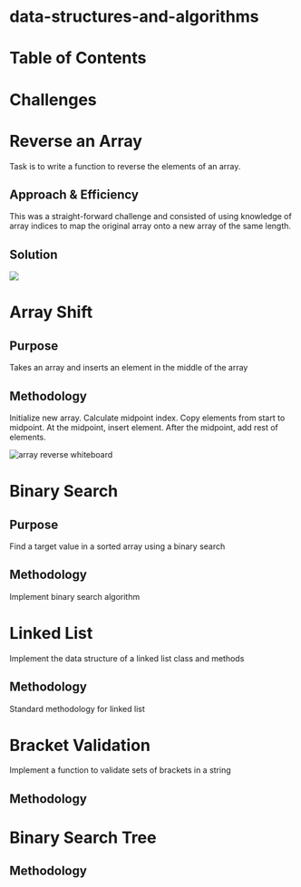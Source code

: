 # data-structures-and-algorithms


# Table of Contents

# Challenges 

# Reverse an Array
Task is to write a function to reverse the elements of an array.
## Approach & Efficiency
This was a straight-forward challenge and consisted of using knowledge of array indices to map the original array onto a new array of the same length. 
## Solution
![](/assets/array-reverse.jpg)

# Array Shift

## Purpose
Takes an array and inserts an element in the middle of the array

## Methodology
Initialize new array. Calculate midpoint index.  Copy elements from start to midpoint.  At the midpoint, insert element.  After the midpoint, add rest of elements.  

![array reverse whiteboard](array-shift.jpg)

# Binary Search
## Purpose
Find a target value in a sorted array using a binary search

## Methodology
Implement binary search algorithm 

# Linked List
Implement the data structure of a linked list class and methods

## Methodology
Standard methodology for linked list


# Bracket Validation 
Implement a function to validate sets of brackets in a string
## Methodology

# Binary Search Tree
## Methodology


